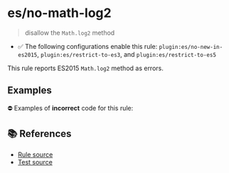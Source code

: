 # es/no-math-log2
> disallow the `Math.log2` method

- ✅ The following configurations enable this rule: `plugin:es/no-new-in-es2015`, `plugin:es/restrict-to-es3`, and `plugin:es/restrict-to-es5`

This rule reports ES2015 `Math.log2` method as errors.

## Examples

⛔ Examples of **incorrect** code for this rule:

<eslint-playground type="bad" code="/*eslint es/no-math-log2: error */
const n = Math.log2(value)
" />

## 📚 References

- [Rule source](https://github.com/mysticatea/eslint-plugin-es/blob/v3.0.1/lib/rules/no-math-log2.js)
- [Test source](https://github.com/mysticatea/eslint-plugin-es/blob/v3.0.1/tests/lib/rules/no-math-log2.js)
